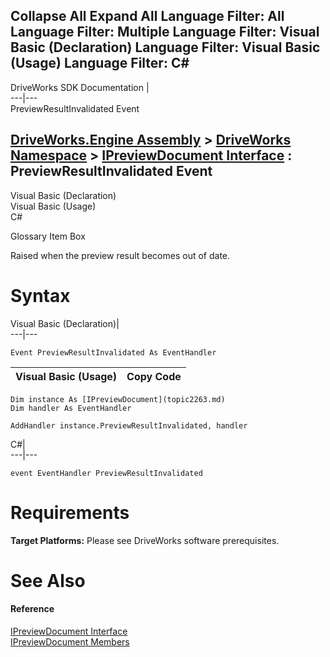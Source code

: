 Collapse All Expand All Language Filter: All  Language Filter: Multiple  Language Filter: Visual Basic (Declaration) Language Filter: Visual Basic (Usage) Language Filter: C#  
---  
DriveWorks SDK Documentation  |   
---|---  
PreviewResultInvalidated Event   
  
[DriveWorks.Engine Assembly](topic2156.md) > [DriveWorks Namespace](topic2159.md) > [IPreviewDocument Interface](topic2263.md) : PreviewResultInvalidated Event  
---  
  
Visual Basic (Declaration)    
Visual Basic (Usage)    
C# 

Glossary Item Box

Raised when the preview result becomes out of date. 

# Syntax

Visual Basic (Declaration)|   
---|---  
      
    
    Event PreviewResultInvalidated As EventHandler  
  
Visual Basic (Usage)| Copy Code  
---|---  
      
    
    Dim instance As [IPreviewDocument](topic2263.md)
    Dim handler As EventHandler
     
    AddHandler instance.PreviewResultInvalidated, handler  
  
C#|   
---|---  
      
    
    event EventHandler PreviewResultInvalidated  
  
# Requirements

**Target Platforms:** Please see DriveWorks software prerequisites.

# See Also

#### Reference

[IPreviewDocument Interface](topic2263.md)   
[IPreviewDocument Members](topic2264.md)


